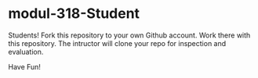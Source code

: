 # modul-318-Student

Students!
Fork this repository to your own Github account. Work there with this repository. The intructor will clone your repo for inspection and evaluation.

Have Fun!
